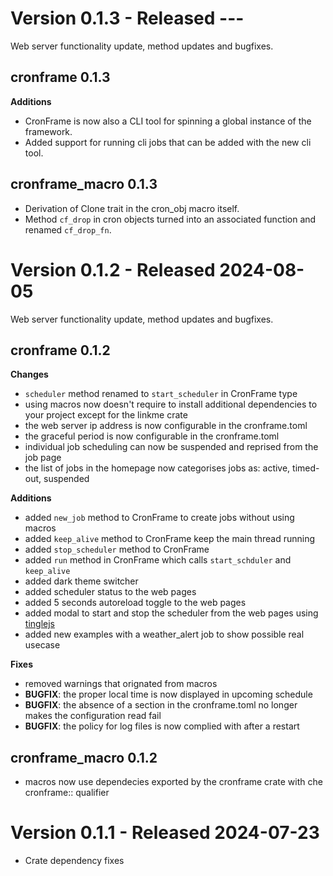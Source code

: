 # Version 0.1.3 - Released ---
Web server functionality update, method updates and bugfixes.

## cronframe 0.1.3
**Additions**
- CronFrame is now also a CLI tool for spinning a global instance of the framework.
- Added support for running cli jobs that can be added with the new cli tool.

## cronframe_macro 0.1.3
- Derivation of Clone trait in the cron_obj macro itself.
- Method `cf_drop` in cron objects turned into an associated function and renamed `cf_drop_fn`.

<!-- version separator -->

# Version 0.1.2 - Released 2024-08-05
Web server functionality update, method updates and bugfixes.

## cronframe 0.1.2
**Changes**
- `scheduler` method renamed to `start_scheduler` in CronFrame type
- using macros now doesn't require to install additional dependencies to your project except for the linkme crate
- the web server ip address is now configurable in the cronframe.toml
- the graceful period is now configurable in the cronframe.toml
- individual job scheduling can now be suspended and reprised from the job page
- the list of jobs in the homepage now categorises jobs as: active, timed-out, suspended

**Additions**
- added `new_job` method to CronFrame to create jobs without using macros
- added `keep_alive` method to CronFrame keep the main thread running
- added `stop_scheduler` method to CronFrame
- added `run` method in CronFrame which calls `start_schduler` and `keep_alive`
- added dark theme switcher 
- added scheduler status to the web pages
- added 5 seconds autoreload toggle to the web pages
- added modal to start and stop the scheduler from the web pages using [tinglejs](https://tingle.robinparisi.com/)
- added new examples with a weather_alert job to show possible real usecase 

**Fixes**
- removed warnings that orignated from macros
- **BUGFIX**: the proper local time is now displayed in upcoming schedule
- **BUGFIX**: the absence of a section in the cronframe.toml no longer makes the configuration read fail
- **BUGFIX**: the policy for log files is now complied with after a restart

## cronframe_macro 0.1.2
- macros now use dependecies exported by the cronframe crate with che cronframe:: qualifier

<!-- version separator -->

# Version 0.1.1 - Released 2024-07-23
- Crate dependency fixes